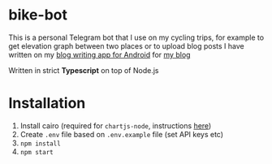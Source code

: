# bike-bot

This is a personal Telegram bot that I use on my cycling trips, for example to get elevation graph between two places or to upload blog posts I have written on my [blog writing app for Android](https://github.com/JaakkoLipsanen/Blogger) for [my blog](https://flai.xyz/blog)

Written in strict **Typescript** on top of Node.js

# Installation

1. Install cairo (required for `chartjs-node`, instructions [here](https://github.com/Automattic/node-canvas#installation))
2. Create `.env` file based on `.env.example` file (set API keys etc)
3. `npm install`
4. `npm start`
